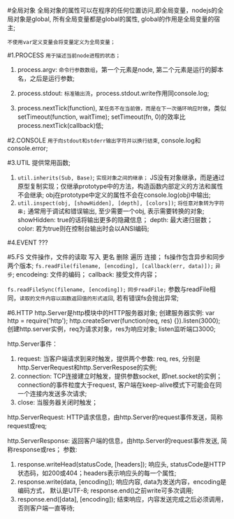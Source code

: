 #全局对象
全局对象的属性可以在程序的任何位置访问,即全局变量，nodejs的全局对象是global, 所有全局变量都是global的属性, global的作用是全局变量的宿主;

`不使用var定义变量会将变量定义为全局变量；`

#1.PROCESS
`用于描述当前node进程的状态；`
1. process.argv: `命令行参数数组`，第一个元素是node, 第二个元素是运行的脚本名，之后是运行参数; 

2. process.stdout: `标准输出流`，process.stdout.write作用同console.log;

3. process.nextTick(function), `某任务不在当前做，而是在下一次循环响应时做`，类似setTimeout(function, waitTime);
   setTimeout(fn, 0)的效率比process.nextTick(callback)低;

#2.CONSOLE
`用于向stdout和stderr输出字符并以换行结束`, console.log和console.error;

#3.UTIL
提供常用函数;
1. `util.inherits(Sub, Base)`; `实现对象之间的继承；`
JS没有对象继承，而是通过原型复制实现；仅继承prototype中的方法，构造函数内部定义的方法和属性不会继承;
obj在prototype中定义的属性不会在console.log(obj)中输出;
2. `util.inspect(obj, [showHidden], [depth], [colors])`; `将任意对象转为字符串;`
通常用于调试和错误输出, 至少需要一个obj, 表示需要转换的对象;
showHidden: true的话将输出更多的隐藏信息；
depth: 最大递归层数；
color: 若为true则在控制台输出时会以ANSI编码;

#4.EVENT ???

#5.FS
文件操作，文件的读取 写入 更名 删除 遍历 连接；
fs操作包含异步和同步两个版本;
`fs.readFile(filename, [encoding], [callback(err, data)]);` `异步`;
encodeing: 文件的编码；
callback: 接受文件内容；

`fs.readFileSync(filename, [encoding]);` `同步readFile;` 
参数与readFile相同，`读取的文件内容以函数返回值的形式返回`, 若有错误fs会抛出异常;

#6.HTTP
http.Server是http模块中的HTTP服务器对象;
创建服务器实例:
var http = require('http');
http.createServer(function(req, res) {}).listen(3000); 创建http.server实例，req为请求对象，res为响应对象;
listen监听端口3000;

http.Server事件：
1. request: 当客户端请求到来时触发，提供两个参数: req, res, 分别是http.ServerRequest和http.ServerRespose的实例;
2. connection: TCP连接建立时触发，提供参数socket, 即net.socket的实例；connection的事件粒度大于request, 客户端在keep-alive模式下可能会在同一个连接内发送多次请求;
3. close: 当服务器关闭时触发；

http.ServerRequest: HTTP请求信息，由http.Server的request事件发送，简称request或req;

http.ServerResponse: 返回客户端的信息，由http.Server的request事件发送, 简称response或res；
参数:
1. response.writeHead(statusCode, [headers]); 响应头, statusCode是HTTP状态码，如200或404；headers表示响应头的每一个属性;
2. response.write(data, [encoding]); 响应内容, data为发送内容，encoding是编码方式， 默认是UTF-8;
   response.end()之前write可多次调用;
3. response.end([data], [encoding]); 结束响应，内容发送完成之后必须调用，否则客户端一直等待;







